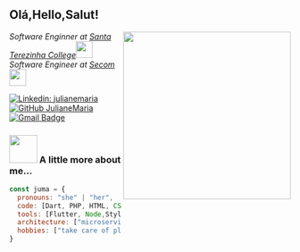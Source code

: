 #  <h2> Olá,Hello,Salut! </h2> 
<img align='right' src="https://s4.aconvert.com/convert/p3r68-cdx67/a4v05-7v13h.jpg" width="300">


<p><em>Software Enginner at <a href="https://www.cest.edu.br/">Santa Terezinha College</a><img src="https://media.giphy.com/media/fYSnHlufseco8Fh93Z/giphy.gif" width="30"></br>Software Engineer at <a href="https://secom.ma.gov.br/">Secom</a><img src="https://media.giphy.com/media/WUlplcMpOCEmTGBtBW/giphy.gif" width="30">
 
 
</em></p>

[![Linkedin: julianemaria](https://img.shields.io/badge/-julianemaria-blue?style=flat-square&logo=Linkedin&logoColor=white&link=https://www.linkedin.com/in/juliane-maria/)](https://www.linkedin.com/in/juliane-maria/)
[![GitHub JulianeMaria](https://img.shields.io/github/followers/juliane-maria?label=follow&style=social)](https://github.com/juliane-maria)
[![Gmail Badge](https://img.shields.io/badge/-julianemaria-c14438?style=flat-square&logo=Gmail&logoColor=white&link=mailto:julianesusa758@gmail.com)](mailto:julianesousa758@gmail.com)




 
 
 ### <img src="https://media.giphy.com/media/VgCDAzcKvsR6OM0uWg/giphy.gif" width="50"> A little more about me...  
```javascript
const juma = {
  pronouns: "she" | "her",
  code: [Dart, PHP, HTML, CSS, Javascript],
  tools: [Flutter, Node,Styled-Components, Docker],
  architecture: ["microservices", "design system pattern"],
  hobbies: ["take care of plants", "sing","ride a bike"],
}
```



  


 

